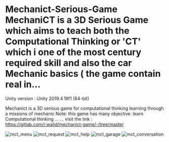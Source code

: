 # Mechanict-Serious-Game MechaniCT is a 3D Serious Game which aims to teach both the Computational Thinking or 'CT' which i one of the most century required skill and also the car Mechanic basics ( the game contain real in…

Unity version : Unity 2019.4.19f1 (64-bit)

Mechanict is a 3D serious game for computational thinking learning through a missions of mechanic 
Note: this game has many objective: learn Computational thinking
  ...
  ...
  visit the link :
  https://gitlab.com/r.walid/mechanict-game/-/tree/master

![mct_menu](https://user-images.githubusercontent.com/66135457/192758034-51783992-6a89-4f3e-9e89-5512c78d82bd.jpg)
![mct_request](https://user-images.githubusercontent.com/66135457/192758067-acac1e66-ac95-4c87-bdfa-10286614775f.jpg)
![mct_help](https://user-images.githubusercontent.com/66135457/192758105-dc2392b2-58b1-424d-945f-6de07bcf7d52.jpg)
![mct_garage](https://user-images.githubusercontent.com/66135457/192758119-f21b8ab2-4894-4687-9784-3208f5001ec4.jpg)
![mct_conversation](https://user-images.githubusercontent.com/66135457/192758129-d9776571-1d6b-4bf7-94a1-8d29b4b63d84.jpg)
